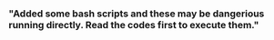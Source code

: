 ### "Added some bash scripts and these may be dangerious running directly. Read the codes first to execute them."
